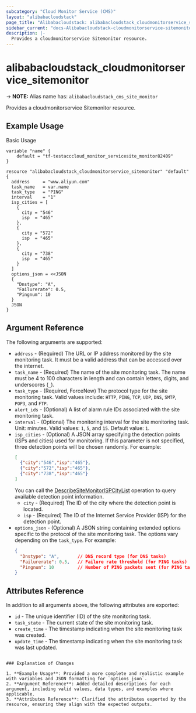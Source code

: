 ```yaml
---
subcategory: "Cloud Monitor Service (CMS)"
layout: "alibabacloudstack"
page_title: "Alibabacloudstack: alibabacloudstack_cloudmonitorservice_sitemonitor"
sidebar_current: "docs-Alibabacloudstack-cloudmonitorservice-sitemonitor"
description: |- 
  Provides a cloudmonitorservice Sitemonitor resource.
---
```


# alibabacloudstack_cloudmonitorservice_sitemonitor
-> **NOTE:** Alias name has: `alibabacloudstack_cms_site_monitor`

Provides a cloudmonitorservice Sitemonitor resource.

## Example Usage

Basic Usage

```hcl
variable "name" {
    default = "tf-testacccloud_monitor_servicesite_monitor82409"
}

resource "alibabacloudstack_cloudmonitorservice_sitemonitor" "default" {
  address     = "www.aliyun.com"
  task_name   = var.name
  task_type   = "PING"
  interval    = "1"
  isp_cities = [
    {
      city = "546"
      isp  = "465"
    },
    {
      city = "572"
      isp  = "465"
    },
    {
      city = "738"
      isp  = "465"
    }
  ]
  options_json = <<JSON
  {
    "Dnstype": "A",
    "Failurerate": 0.5,
    "Pingnum": 10
  }
  JSON
}
```

## Argument Reference

The following arguments are supported:

* `address` - (Required) The URL or IP address monitored by the site monitoring task. It must be a valid address that can be accessed over the internet.
* `task_name` - (Required) The name of the site monitoring task. The name must be 4 to 100 characters in length and can contain letters, digits, and underscores (`_`).
* `task_type` - (Required, ForceNew) The protocol type for the site monitoring task. Valid values include: `HTTP`, `PING`, `TCP`, `UDP`, `DNS`, `SMTP`, `POP3`, and `FTP`.
* `alert_ids` - (Optional) A list of alarm rule IDs associated with the site monitoring task.
* `interval` - (Optional) The monitoring interval for the site monitoring task. Unit: minutes. Valid values: `1`, `5`, and `15`. Default value: `1`.
* `isp_cities` - (Optional) A JSON array specifying the detection points (ISPs and cities) used for monitoring. If this parameter is not specified, three detection points will be chosen randomly. For example:
  ```json
  [
    {"city":"546","isp":"465"},
    {"city":"572","isp":"465"},
    {"city":"738","isp":"465"}
  ]
  ```
  You can call the [DescribeSiteMonitorISPCityList](https://www.alibabacloud.com/help/en/doc-detail/115045.htm) operation to query available detection point information.
  * `city` - (Required) The ID of the city where the detection point is located.
  * `isp` - (Required) The ID of the Internet Service Provider (ISP) for the detection point.
* `options_json` - (Optional) A JSON string containing extended options specific to the protocol of the site monitoring task. The options vary depending on the `task_type`. For example:
  ```json
  {
    "Dnstype": "A",       // DNS record type (for DNS tasks)
    "Failurerate": 0.5,   // Failure rate threshold (for PING tasks)
    "Pingnum": 10         // Number of PING packets sent (for PING tasks)
  }
  ```

## Attributes Reference

In addition to all arguments above, the following attributes are exported:

* `id` - The unique identifier (ID) of the site monitoring task.
* `task_state` - The current state of the site monitoring task.
* `create_time` - The timestamp indicating when the site monitoring task was created.
* `update_time` - The timestamp indicating when the site monitoring task was last updated.
```

### Explanation of Changes

1. **Example Usage**: Provided a more complete and realistic example with variables and JSON formatting for `options_json`.
2. **Argument Reference**: Added detailed descriptions for each argument, including valid values, data types, and examples where applicable.
3. **Attributes Reference**: Clarified the attributes exported by the resource, ensuring they align with the expected outputs.